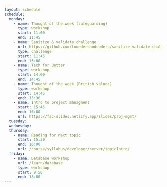 ```yaml
---
layout: schedule
schedule:
  monday:
    - name: Thought of the week (safeguarding)
      type: workshop
      start: 11:00
      end: 11:45
    - name: Sanitize & validate challenge
      url: https://github.com/foundersandcoders/sanitize-validate-challenge
      type: challenge
      start: 11:45
      end: 13:00
    - name: Tech for Better
      type: workshop
      start: 14:00
      end: 14:45
    - name: Thought of the week (British values)
      type: workshop
      start: 14:45
      end: 15:30
    - name: Intro to project managment
      start: 15:45
      end: 16:00
      url: https://fac-slides.netlify.app/slides/proj-mgmt/
  tuesday:
  wednesday:
  thursday:
    - name: Reading for next topic
      start: 15:30
      end: 16:00
      url: /course/syllabus/developer/server/topicIntro/
  friday:
    - name: Database workshop
      url: /learn/database
      type: workshop
      start: 9:50
      end: 18:00
---
```


